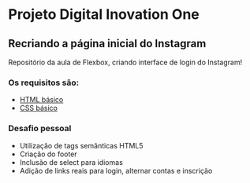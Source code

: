 # Projeto Digital Inovation One

## Recriando a página inicial do Instagram

Repositório da aula de Flexbox, criando interface de login do Instagram! 

### Os requisitos são:

* [HTML básico](https://www.w3schools.com/html/)
* [CSS básico](https://developer.mozilla.org/pt-BR/docs/Web/CSS)

### Desafio pessoal

- Utilização de tags semânticas HTML5
- Criação do footer
- Inclusão de select para idiomas
- Adição de links reais para login, alternar contas  e inscrição
